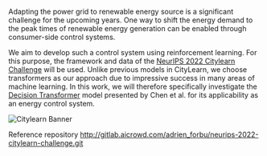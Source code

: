 Adapting the power grid to renewable energy source is a significant challenge for the
upcoming years. One way to shift the energy demand to the peak times of renewable
energy generation can be enabled through consumer-side control systems.

We aim to develop such a control system using reinforcement learning. For this purpose,
the framework and data of the [NeurIPS 2022 Citylearn Challenge](https://www.aicrowd.com/challenges/neurips-2022-citylearn-challenge) will be used.
Unlike previous models in CityLearn, we choose transformers as our approach due to
impressive success in many areas of machine learning. In this work, we will therefore
specifically investigate the [Decision Transformer](https://proceedings.neurips.cc/paper/2021/hash/7f489f642a0ddb10272b5c31057f0663-Abstract.html) model presented by Chen et al. for
its applicability as an energy control system.

![Citylearn Banner](https://images.aicrowd.com/uploads/ckeditor/pictures/906/content_Card_Banner.jpg)

Reference repository http://gitlab.aicrowd.com/adrien_forbu/neurips-2022-citylearn-challenge.git